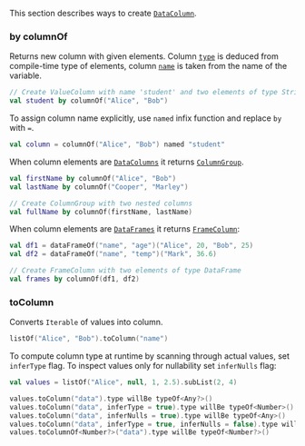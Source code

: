 [//]: # (title: Create DataColumn)
<!---IMPORT org.jetbrains.kotlinx.dataframe.samples.api.Create-->

This section describes ways to create [`DataColumn`](DataColumn.md).

### by columnOf

Returns new column with given elements. Column [`type`](DataColumn.md#properties) is deduced from compile-time type of elements, column [`name`](DataColumn.md#properties) is taken from the name of the variable.

<!---FUN createValueByColumnOf-->

```kotlin
// Create ValueColumn with name 'student' and two elements of type String
val student by columnOf("Alice", "Bob")
```

<!---END-->

To assign column name explicitly, use `named` infix function and replace `by` with `=`.

<!---FUN createColumnRenamed-->

```kotlin
val column = columnOf("Alice", "Bob") named "student"
```

<!---END-->

When column elements are [`DataColumns`](DataColumn.md) it returns [`ColumnGroup`](DataColumn.md#columngroup).

<!---FUN createColumnGroup-->

```kotlin
val firstName by columnOf("Alice", "Bob")
val lastName by columnOf("Cooper", "Marley")

// Create ColumnGroup with two nested columns
val fullName by columnOf(firstName, lastName)
```

<!---END-->

When column elements are [`DataFrames`](DataColumn.md) it returns [`FrameColumn`](DataColumn.md#framecolumn):

<!---FUN createFrameColumn-->

```kotlin
val df1 = dataFrameOf("name", "age")("Alice", 20, "Bob", 25)
val df2 = dataFrameOf("name", "temp")("Mark", 36.6)

// Create FrameColumn with two elements of type DataFrame
val frames by columnOf(df1, df2)
```

<!---END-->

### toColumn

Converts `Iterable` of values into column.

<!---FUN createValueByToColumn-->

```kotlin
listOf("Alice", "Bob").toColumn("name")
```

<!---END-->

To compute column type at runtime by scanning through actual values, set `inferType` flag. To inspect values only for nullability set `inferNulls` flag:

<!---FUN createValueColumnInferred-->

```kotlin
val values = listOf("Alice", null, 1, 2.5).subList(2, 4)

values.toColumn("data").type willBe typeOf<Any?>()
values.toColumn("data", inferType = true).type willBe typeOf<Number>()
values.toColumn("data", inferNulls = true).type willBe typeOf<Any>()
values.toColumn("data", inferType = true, inferNulls = false).type willBe typeOf<Number?>()
values.toColumnOf<Number?>("data").type willBe typeOf<Number?>()
```

<!---END-->




